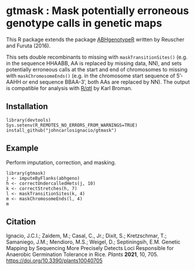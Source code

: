 # gtmask : Mask potentially erroneous genotype calls in genetic maps

This R package extends the package [ABHgenotypeR](https://github.com/StefanReuscher/ABHgenotypeR/) written by Reuscher and Furuta (2016).

This sets double recombinants to missing with `maskTransitionSites()` (e.g. in the sequence HHAABB, AA is replaced by missing data, NN), and sets potentially erroneous calls at the start and end of chromosomes to missing with `maskChromosomeEnds()` (e.g. in the chromosome start sequence of 5’-AAHH or end sequence BBAA-3’, both AAs are replaced by NN). The output is compatible for analysis with [R/qtl](https://github.com/kbroman/qtl) by Karl Broman.

## Installation

```
library(devtools)
Sys.setenv(R_REMOTES_NO_ERRORS_FROM_WARNINGS=TRUE)
install_github("johncarlosignacio/gtmask")
```

## Example

Perform imputation, correction, and masking.

```
library(gtmask)
j <- imputeByFlanks(abhgeno)
h <- correctUndercalledHets(j, 10)
k <- correctStretches(h, 7)
l <- maskTransitionSites(k, 4)
m <- maskChromosomeEnds(l, 4)
m
```
## Citation

Ignacio, J.C.I.; Zaidem, M.; Casal, C., Jr.; Dixit, S.; Kretzschmar, T.; Samaniego, J.M.; Mendioro, M.S.; Weigel, D.; Septiningsih, E.M. Genetic Mapping by Sequencing More Precisely Detects Loci Responsible for Anaerobic Germination Tolerance in Rice. *Plants* **2021**, 10, 705. https://doi.org/10.3390/plants10040705
